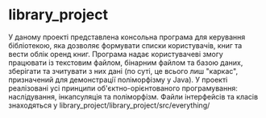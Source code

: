 # library_project

У даному проекті представлена консольна програма для керування бібліотекою, яка дозволяє формувати списки користувачів, книг та вести облік оренд книг. Програма надає користувачеві змогу працювати із текстовим файлом, бінарним файлом та базою даних, зберігати та зчитувати з них дані (по суті, це всього лиш "каркас", призначений для демонстрації поліморфізму у Java).
У проекті реалізовані усі принципи об'єктно-орієнтованого програмування: наслідування, інкапсуляція та поліморфізм.
Файли інтерфейсів та класів знаходяться у library_project/library_project/src/everything/
